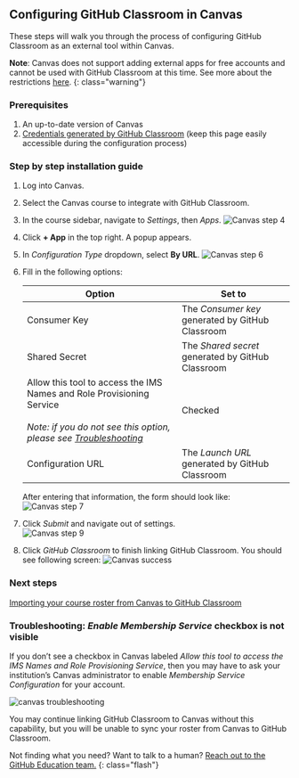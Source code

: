## Configuring GitHub Classroom in Canvas

These steps will walk you through the process of configuring GitHub Classroom as an external tool within Canvas.

**Note**: Canvas does not support adding external apps for free accounts and cannot be used with GitHub Classroom at this time. See more about the restrictions [here](https://learn.canvas.net/courses/1233/pages/canvas-free-for-teachers-account-registration-and-login).
{: class="warning"}

### Prerequisites

1. An up-to-date version of Canvas
1. [Credentials generated by GitHub Classroom](/help/generate-lms-credentials) (keep this page easily accessible during
the configuration process)

### Step by step installation guide

1. Log into Canvas.
1. Select the Canvas course to integrate with GitHub Classroom.
1. In the course sidebar, navigate to _Settings_, then _Apps_.
  ![Canvas step 4](/images/help/lms/canvas/step-4.png)
1. Click **+ App** in the top right. A popup appears.
1. In _Configuration Type_ dropdown, select **By URL**.
  ![Canvas step 6](/images/help/lms/canvas/step-6.png)
1. Fill in the following options:

    | Option | Set to |
    |-------------------------------------------------------------------------|-------------------------------------------------------------------------------|
    | Consumer Key | The _Consumer key_ generated by GitHub Classroom |
    | Shared Secret | The _Shared secret_ generated by GitHub Classroom |
    | Allow this tool to access the IMS  Names and Role Provisioning Service  <br/><br/> _Note: if you do not see this option, please see [Troubleshooting](#troubleshooting)_ | Checked |
    | Configuration URL | The _Launch URL_  generated by GitHub Classroom |

    After entering that information, the form should look like:
    ![Canvas step 7](/images/help/lms/canvas/step-7.png)

1. Click _Submit_ and navigate out of settings.  
  ![Canvas step 9](/images/help/lms/canvas/step-9.png)
1. Click _GitHub Classroom_ to finish linking GitHub Classroom. You should see following screen:
  ![Canvas success](/images/help/lms/canvas/success.png)


### Next steps

[Importing your course roster from Canvas to GitHub Classroom](/help/import-roster-from-lms)

### Troubleshooting: _Enable Membership Service_ checkbox is not visible

If you don’t see a checkbox in Canvas labeled _Allow this tool to access the IMS Names and Role Provisioning Service_, then you may have to ask your institution’s Canvas administrator to enable _Membership Service Configuration_ for your account.

![canvas troubleshooting](/images/help/lms/canvas/troubleshooting-1.png)

You may continue linking GitHub Classroom to Canvas without this capability, but you will be unable to sync your roster from Canvas to GitHub Classroom.

Not finding what you need? Want to talk to a human? [Reach out to the GitHub Education team.](mailto:education@github.com)
{: class="flash"}
